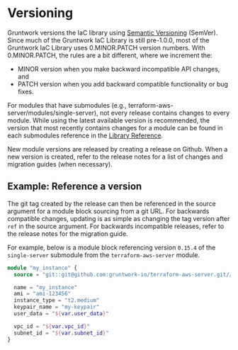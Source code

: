 # Versioning

Gruntwork versions the IaC library using [Semantic Versioning](https://semver.org/) (SemVer). Since much of the Gruntwork IaC Library is still pre-1.0.0, most of the Gruntwork IaC Library uses 0.MINOR.PATCH version numbers. With 0.MINOR.PATCH, the rules are a bit different, where we increment the:

- MINOR version when you make backward incompatible API changes, and
- PATCH version when you add backward compatible functionality or bug fixes.

For modules that have submodules (e.g., terraform-aws-server/modules/single-server), not every release contains changes to every module. While using the latest available version is recommended, the version that most recently contains changes for a module can be found in each submodules reference in the [Library Reference](../reference/index.md).

New module versions are released by creating a release on Github.  When a new version is created, refer to the release notes for a list of changes and migration guides (when necessary).

## Example: Reference a version

The git tag created by the release can then be referenced in the source argument for a module block sourcing from a git URL. For backwards compatible changes, updating is as simple as changing the tag version after `ref` in the source argument. For backwards incompatible releases, refer to the release notes for the migration guide.

For example, below is a module block referencing version `0.15.4` of the `single-server` submodule from the `terraform-aws-server` module.
```tf
module "my_instance" {
  source = "git::git@github.com:gruntwork-io/terraform-aws-server.git//modules/single-server?ref=v0.15.4"

  name = "my_instance"
  ami = "ami-123456"
  instance_type = "t2.medium"
  keypair_name = "my-keypair"
  user_data = "${var.user_data}"

  vpc_id = "${var.vpc_id}"
  subnet_id = "${var.subnet_id}"
}
```


<!-- ##DOCS-SOURCER-START
{
  "sourcePlugin": "local-copier",
  "hash": "8e3c17786feca471b9dd3a10cb0d0c4c"
}
##DOCS-SOURCER-END -->
